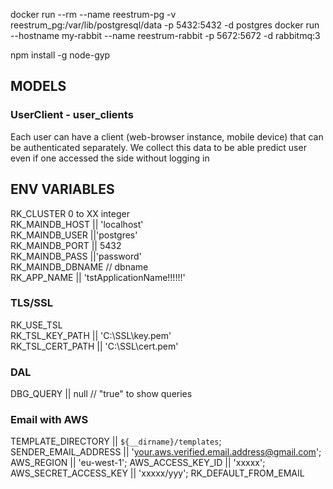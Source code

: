docker run --rm --name reestrum-pg -v reestrum_pg:/var/lib/postgresql/data -p 5432:5432 -d postgres
docker run --hostname my-rabbit --name reestrum-rabbit -p 5672:5672 -d rabbitmq:3

npm install -g node-gyp


## MODELS
### UserClient - user_clients
Each user can have a client (web-browser instance, mobile device) that can be authenticated separately. We collect this 
data to be able predict user even if one accessed the side without logging in

## ENV VARIABLES
RK_CLUSTER 0 to XX integer  
RK_MAINDB_HOST || 'localhost'  
RK_MAINDB_USER ||'postgres'  
RK_MAINDB_PORT || 5432  
RK_MAINDB_PASS ||'password'  
RK_MAINDB_DBNAME // dbname  
RK_APP_NAME || 'tstApplicationName!!!!!!'  

### TLS/SSL
RK_USE_TSL  
RK_TSL_KEY_PATH || 'C:\\SSL\\key.pem'  
RK_TSL_CERT_PATH || 'C:\\SSL\\cert.pem'  

### DAL
DBG_QUERY || null // "true" to show queries

### Email with AWS
TEMPLATE_DIRECTORY || `${__dirname}/templates`;
SENDER_EMAIL_ADDRESS || 'your.aws.verified.email.address@gmail.com';
AWS_REGION || 'eu-west-1';
AWS_ACCESS_KEY_ID || 'xxxxx';
AWS_SECRET_ACCESS_KEY || 'xxxxx/yyy';
RK_DEFAULT_FROM_EMAIL

